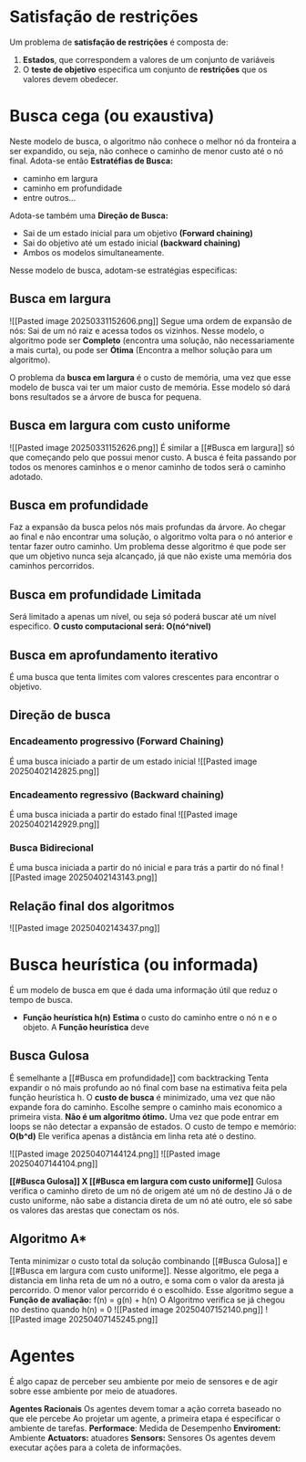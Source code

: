 # Satisfação de restrições
Um problema de **satisfação de restrições** é composta de:
1. **Estados**, que correspondem a valores de um conjunto de variáveis
2. O **teste de objetivo** especifica um conjunto de **restrições** que os valores devem obedecer.

# Busca cega (ou exaustiva)
Neste modelo de busca, o algoritmo não conhece o melhor nó da fronteira a ser expandido, ou seja, não conhece o caminho de menor custo até o nó final.
Adota-se então **Estratéfias de Busca:**
- caminho em largura
- caminho em profundidade
- entre outros...

Adota-se também uma **Direção de Busca:**
- Sai de um estado inicial para um objetivo **(Forward chaining)**
- Sai do objetivo até um estado inicial **(backward chaining)**
- Ambos os modelos simultaneamente.

Nesse modelo de busca, adotam-se estratégias especificas:
## Busca em largura
![[Pasted image 20250331152606.png]]
Segue uma ordem de expansão de nós:
	Sai de um nó raiz e acessa todos os vizinhos.
Nesse modelo, o algoritmo pode ser **Completo** (encontra uma solução, não necessariamente a mais curta), ou pode ser **Ótima** (Encontra a melhor solução para um algoritmo).

O problema da **busca em largura** é o custo de memória, uma vez que esse modelo de busca vai ter um maior custo de memória. Esse modelo só dará bons resultados se a árvore de busca for pequena.

## Busca em largura com custo uniforme
![[Pasted image 20250331152626.png]]
É similar a [[#Busca em largura]] só que começando pelo que possui menor custo. A busca é feita passando por todos os menores caminhos e o menor caminho de todos será o caminho adotado.


## Busca em profundidade
Faz a expansão da busca pelos nós mais profundas da árvore. Ao chegar ao final e não encontrar uma solução, o algoritmo volta para o nó anterior e tentar fazer outro caminho. Um problema desse algoritmo é que pode ser que um objetivo nunca seja alcançado, já que não existe uma memória dos caminhos percorridos.

## Busca em profundidade Limitada
Será limitado a apenas um nível, ou seja só poderá buscar até um nível especifico.
**O custo computacional será: O(nó^nivel)**

## Busca em aprofundamento iterativo
É uma busca que tenta limites com valores crescentes para encontrar o objetivo.

## Direção de busca
### Encadeamento progressivo (Forward Chaining)
É uma busca iniciado a partir de um estado inicial
![[Pasted image 20250402142825.png]]

### Encadeamento regressivo (Backward chaining)
É uma busca iniciada a partir do estado final
![[Pasted image 20250402142929.png]]

### Busca Bidirecional
É uma busca iniciada a partir do nó inicial e para trás a partir do nó final
![[Pasted image 20250402143143.png]]


## Relação final dos algoritmos
![[Pasted image 20250402143437.png]]

# Busca heurística (ou informada)
É um modelo de busca em que é dada uma informação útil que reduz o tempo de busca.
- **Função heurística h(n)**
	**Estima** o custo do caminho entre o nó n e o objeto.
A **Função heurística** deve 

## Busca Gulosa
É semelhante a [[#Busca em profundidade]] com backtracking
	Tenta expandir o nó mais profundo ao nó final com base na estimativa feita pela função heurística h.
O **custo de busca** é minimizado, uma vez que não expande fora do caminho.
	Escolhe sempre o caminho mais economico a primeira vista.
**Não é um algoritmo ótimo.** Uma vez que pode entrar em loops se não detectar a expansão de estados.
O custo de tempo e memório: **O(b^d)**
Ele verifica apenas a distância em linha reta até o destino.

![[Pasted image 20250407144124.png]]
![[Pasted image 20250407144104.png]]

**[[#Busca Gulosa]] X [[#Busca em largura com custo uniforme]]**
	Gulosa verifica o caminho direto de um nó de origem até um nó de destino
	Já o de custo uniforme, não sabe a distancia direta de um nó até outro, ele só sabe os valores das arestas que conectam os nós.

## Algoritmo A*
Tenta minimizar o custo total da solução combinando [[#Busca Gulosa]] e [[#Busca em largura com custo uniforme]].
Nesse algoritmo, ele pega a distancia em linha reta de um nó a outro, e soma com o valor da aresta já percorrido. O menor valor percorrido é o escolhido.
Esse algoritmo segue a **Função de avaliação:** f(n) = g(n) + h(n)
O Algoritmo verifica se já chegou no destino quando h(n) = 0
![[Pasted image 20250407152140.png]]
![[Pasted image 20250407145245.png]]

# Agentes
É algo capaz de perceber seu ambiente por meio de sensores e de agir sobre esse ambiente por meio de atuadores.

**Agentes Racionais**
	Os agentes devem tomar a ação correta baseado no que ele percebe
	Ao projetar um agente, a primeira etapa é especificar o ambiente de tarefas.
		**Performace**: Medida de Desempenho
		**Enviroment:** Ambiente
		**Actuators:** atuadores
		**Sensors:** Sensores
	Os agentes devem executar ações para a coleta de informações.